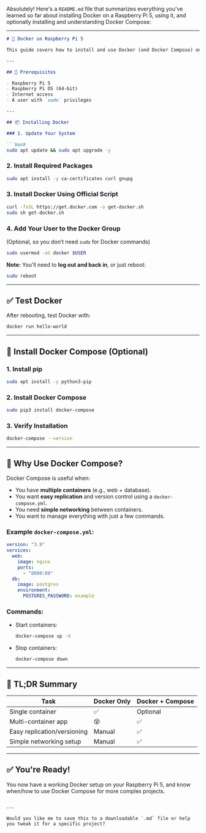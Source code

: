 Absolutely! Here's a `README.md` file that summarizes everything you've learned so far about installing Docker on a Raspberry Pi 5, using it, and optionally installing and understanding Docker Compose:

---

```markdown
# 🐳 Docker on Raspberry Pi 5

This guide covers how to install and use Docker (and Docker Compose) on a Raspberry Pi 5 running Raspberry Pi OS (64-bit). It also explains when and why to use Docker Compose.

---

## 🧰 Prerequisites

- Raspberry Pi 5
- Raspberry Pi OS (64-bit)
- Internet access
- A user with `sudo` privileges

---

## 📦 Installing Docker

### 1. Update Your System

```bash
sudo apt update && sudo apt upgrade -y
```

### 2. Install Required Packages

```bash
sudo apt install -y ca-certificates curl gnupg
```

### 3. Install Docker Using Official Script

```bash
curl -fsSL https://get.docker.com -o get-docker.sh
sudo sh get-docker.sh
```

### 4. Add Your User to the Docker Group

(Optional, so you don’t need `sudo` for Docker commands)

```bash
sudo usermod -aG docker $USER
```

**Note:** You’ll need to **log out and back in**, or just reboot:

```bash
sudo reboot
```

---

## ✅ Test Docker

After rebooting, test Docker with:

```bash
docker run hello-world
```

---

## 🧩 Install Docker Compose (Optional)

### 1. Install pip

```bash
sudo apt install -y python3-pip
```

### 2. Install Docker Compose

```bash
sudo pip3 install docker-compose
```

### 3. Verify Installation

```bash
docker-compose --version
```

---

## 🤔 Why Use Docker Compose?

Docker Compose is useful when:

- You have **multiple containers** (e.g., web + database).
- You want **easy replication** and version control using a `docker-compose.yml`.
- You need **simple networking** between containers.
- You want to manage everything with just a few commands.

### Example `docker-compose.yml`:

```yaml
version: "3.9"
services:
  web:
    image: nginx
    ports:
      - "8080:80"
  db:
    image: postgres
    environment:
      POSTGRES_PASSWORD: example
```

### Commands:

- Start containers:
  ```bash
  docker-compose up -d
  ```

- Stop containers:
  ```bash
  docker-compose down
  ```

---

## 📝 TL;DR Summary

| Task                            | Docker Only | Docker + Compose |
|--------------------------------|-------------|------------------|
| Single container               | ✅          | Optional         |
| Multi-container app            | 😵          | ✅               |
| Easy replication/versioning    | Manual      | ✅               |
| Simple networking setup        | Manual      | ✅               |

---

## ✅ You're Ready!

You now have a working Docker setup on your Raspberry Pi 5, and know when/how to use Docker Compose for more complex projects.

```

---

Would you like me to save this to a downloadable `.md` file or help you tweak it for a specific project?